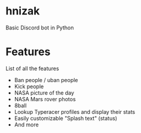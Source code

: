 # hnizak
Basic Discord bot in Python

# Features
List of all the features
* Ban people / uban people
* Kick people
* NASA picture of the day
* NASA Mars rover photos 
* 8ball
* Lookup Typeracer profiles and display their stats
* Easily customizable "Splash text" (status)
* And more
